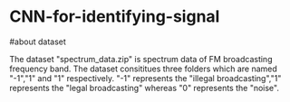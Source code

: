 # CNN-for-identifying-signal

#about dataset

The dataset "spectrum_data.zip" is spectrum data of FM broadcasting frequency band. The dataset consititues three folders 
which are named "-1","1" and "1" respectively. "-1" represents the "illegal broadcasting","1" represents the "legal broadcasting" 
whereas "0" represents the "noise".





